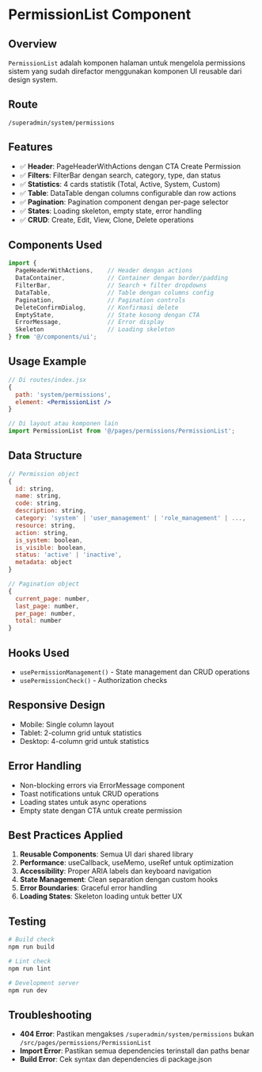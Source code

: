 # PermissionList Component

## Overview
`PermissionList` adalah komponen halaman untuk mengelola permissions sistem yang sudah direfactor menggunakan komponen UI reusable dari design system.

## Route
```
/superadmin/system/permissions
```

## Features
- ✅ **Header**: PageHeaderWithActions dengan CTA Create Permission
- ✅ **Filters**: FilterBar dengan search, category, type, dan status
- ✅ **Statistics**: 4 cards statistik (Total, Active, System, Custom)
- ✅ **Table**: DataTable dengan columns configurable dan row actions
- ✅ **Pagination**: Pagination component dengan per-page selector
- ✅ **States**: Loading skeleton, empty state, error handling
- ✅ **CRUD**: Create, Edit, View, Clone, Delete operations

## Components Used
```jsx
import {
  PageHeaderWithActions,    // Header dengan actions
  DataContainer,            // Container dengan border/padding
  FilterBar,                // Search + filter dropdowns
  DataTable,                // Table dengan columns config
  Pagination,               // Pagination controls
  DeleteConfirmDialog,      // Konfirmasi delete
  EmptyState,               // State kosong dengan CTA
  ErrorMessage,             // Error display
  Skeleton                  // Loading skeleton
} from '@/components/ui';
```

## Usage Example
```jsx
// Di routes/index.jsx
{
  path: 'system/permissions', 
  element: <PermissionList />
}

// Di layout atau komponen lain
import PermissionList from '@/pages/permissions/PermissionList';
```

## Data Structure
```jsx
// Permission object
{
  id: string,
  name: string,
  code: string,
  description: string,
  category: 'system' | 'user_management' | 'role_management' | ...,
  resource: string,
  action: string,
  is_system: boolean,
  is_visible: boolean,
  status: 'active' | 'inactive',
  metadata: object
}

// Pagination object
{
  current_page: number,
  last_page: number,
  per_page: number,
  total: number
}
```

## Hooks Used
- `usePermissionManagement()` - State management dan CRUD operations
- `usePermissionCheck()` - Authorization checks

## Responsive Design
- Mobile: Single column layout
- Tablet: 2-column grid untuk statistics
- Desktop: 4-column grid untuk statistics

## Error Handling
- Non-blocking errors via ErrorMessage component
- Toast notifications untuk CRUD operations
- Loading states untuk async operations
- Empty state dengan CTA untuk create permission

## Best Practices Applied
1. **Reusable Components**: Semua UI dari shared library
2. **Performance**: useCallback, useMemo, useRef untuk optimization
3. **Accessibility**: Proper ARIA labels dan keyboard navigation
4. **State Management**: Clean separation dengan custom hooks
5. **Error Boundaries**: Graceful error handling
6. **Loading States**: Skeleton loading untuk better UX

## Testing
```bash
# Build check
npm run build

# Lint check
npm run lint

# Development server
npm run dev
```

## Troubleshooting
- **404 Error**: Pastikan mengakses `/superadmin/system/permissions` bukan `/src/pages/permissions/PermissionList`
- **Import Error**: Pastikan semua dependencies terinstall dan paths benar
- **Build Error**: Cek syntax dan dependencies di package.json
